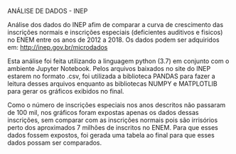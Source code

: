 ANÁLISE DE DADOS - INEP

Análise dos dados do INEP afim de comparar a curva de crescimento das inscrições normais e inscrições especiais (deficientes auditivos e fisicos) no ENEM entre os anos de 2012 a 2018.
Os dados podem ser adquiridos em: http://inep.gov.br/microdados

Esta análise foi feita utilizando a linguagem python (3.7) em conjunto com o ambiente Jupyter Notebook. Pelos arquivos baixados no site do INEP estarem no formato .csv, foi utilizada a biblioteca PANDAS para fazer a leitura desses arquivos enquanto as bibliotecas NUMPY e MATPLOTLIB para gerar os gráficos exibidos no final.

Como o número de inscrições especiais nos anos descritos não passaram de 100 mil, nos gráficos foram expostas apenas os dados dessas inscrições, sem comparar com as inscrições normais pois são irrisórios perto dos aproximados 7 milhões de inscritos no ENEM. Para que esses dados fossem expostos, foi gerada uma tabela ao final para que esses dados possam ser comparados.

